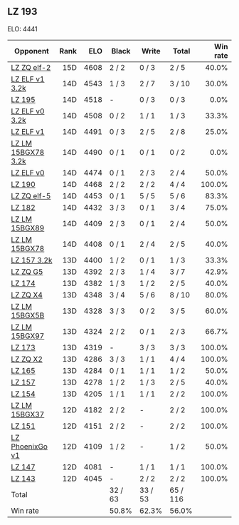 ## LZ 193 ##

ELO: 4441

Opponent | Rank | ELO | Black | Write | Total | Win rate
---------|-----:|----:|-------|-------|-------|-------:
[LZ ZQ elf-2](LZ%20ZQ%20elf-2.md) | 15D | 4608 | 2 / 2 | 0 / 3 | 2 / 5 | 40.0%
[LZ ELF v1 3.2k](LZ%20ELF%20v1%203.2k.md) | 14D | 4543 | 1 / 3 | 2 / 7 | 3 / 10 | 30.0%
[LZ 195](LZ%20195.md) | 14D | 4518 | - | 0 / 3 | 0 / 3 | 0.0%
[LZ ELF v0 3.2k](LZ%20ELF%20v0%203.2k.md) | 14D | 4508 | 0 / 2 | 1 / 1 | 1 / 3 | 33.3%
[LZ ELF v1](LZ%20ELF%20v1.md) | 14D | 4491 | 0 / 3 | 2 / 5 | 2 / 8 | 25.0%
[LZ LM 15BGX78 3.2k](LZ%20LM%2015BGX78%203.2k.md) | 14D | 4490 | 0 / 1 | 0 / 1 | 0 / 2 | 0.0%
[LZ ELF v0](LZ%20ELF%20v0.md) | 14D | 4474 | 0 / 1 | 2 / 3 | 2 / 4 | 50.0%
[LZ 190](LZ%20190.md) | 14D | 4468 | 2 / 2 | 2 / 2 | 4 / 4 | 100.0%
[LZ ZQ elf-5](LZ%20ZQ%20elf-5.md) | 14D | 4453 | 0 / 1 | 5 / 5 | 5 / 6 | 83.3%
[LZ 182](LZ%20182.md) | 14D | 4432 | 3 / 3 | 0 / 1 | 3 / 4 | 75.0%
[LZ LM 15BGX89](LZ%20LM%2015BGX89.md) | 14D | 4409 | 2 / 3 | 0 / 1 | 2 / 4 | 50.0%
[LZ LM 15BGX78](LZ%20LM%2015BGX78.md) | 14D | 4408 | 0 / 1 | 2 / 4 | 2 / 5 | 40.0%
[LZ 157 3.2k](LZ%20157%203.2k.md) | 13D | 4400 | 1 / 2 | 0 / 1 | 1 / 3 | 33.3%
[LZ ZQ G5](LZ%20ZQ%20G5.md) | 13D | 4392 | 2 / 3 | 1 / 4 | 3 / 7 | 42.9%
[LZ 174](LZ%20174.md) | 13D | 4382 | 1 / 3 | 1 / 2 | 2 / 5 | 40.0%
[LZ ZQ X4](LZ%20ZQ%20X4.md) | 13D | 4348 | 3 / 4 | 5 / 6 | 8 / 10 | 80.0%
[LZ LM 15BGX5B](LZ%20LM%2015BGX5B.md) | 13D | 4328 | 3 / 3 | 0 / 2 | 3 / 5 | 60.0%
[LZ LM 15BGX97](LZ%20LM%2015BGX97.md) | 13D | 4324 | 2 / 2 | 0 / 1 | 2 / 3 | 66.7%
[LZ 173](LZ%20173.md) | 13D | 4319 | - | 3 / 3 | 3 / 3 | 100.0%
[LZ ZQ X2](LZ%20ZQ%20X2.md) | 13D | 4286 | 3 / 3 | 1 / 1 | 4 / 4 | 100.0%
[LZ 165](LZ%20165.md) | 13D | 4284 | 0 / 1 | 1 / 1 | 1 / 2 | 50.0%
[LZ 157](LZ%20157.md) | 13D | 4278 | 1 / 2 | 1 / 3 | 2 / 5 | 40.0%
[LZ 154](LZ%20154.md) | 13D | 4205 | 1 / 1 | 1 / 1 | 2 / 2 | 100.0%
[LZ LM 15BGX37](LZ%20LM%2015BGX37.md) | 12D | 4182 | 2 / 2 | - | 2 / 2 | 100.0%
[LZ 151](LZ%20151.md) | 12D | 4151 | 2 / 2 | - | 2 / 2 | 100.0%
[LZ PhoenixGo v1](LZ%20PhoenixGo%20v1.md) | 12D | 4109 | 1 / 2 | - | 1 / 2 | 50.0%
[LZ 147](LZ%20147.md) | 12D | 4081 | - | 1 / 1 | 1 / 1 | 100.0%
[LZ 143](LZ%20143.md) | 12D | 4045 | - | 2 / 2 | 2 / 2 | 100.0%
Total | | | 32 / 63 | 33 / 53 | 65 / 116 | 
Win rate| | | 50.8% | 62.3% | 56.0% | 
